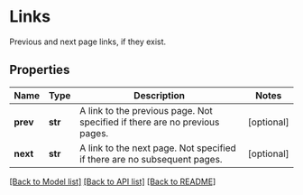 # Links

Previous and next page links, if they exist.
## Properties
Name | Type | Description | Notes
------------ | ------------- | ------------- | -------------
**prev** | **str** | A link to the previous page. Not specified if there are no previous pages. | [optional] 
**next** | **str** | A link to the next page. Not specified if there are no subsequent pages. | [optional] 

[[Back to Model list]](../README.md#documentation-for-models) [[Back to API list]](../README.md#documentation-for-api-endpoints) [[Back to README]](../README.md)


